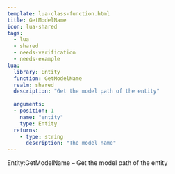 ```yaml
---
template: lua-class-function.html
title: GetModelName
icon: lua-shared
tags:
  - lua
  - shared
  - needs-verification
  - needs-example
lua:
  library: Entity
  function: GetModelName
  realm: shared
  description: "Get the model path of the entity"
  
  arguments:
  - position: 1
    name: "entity"
    type: Entity
  returns:
    - type: string
      description: "The model name"
---
```


<div class="lua__search__keywords">
Entity:GetModelName &#x2013; Get the model path of the entity
</div>
